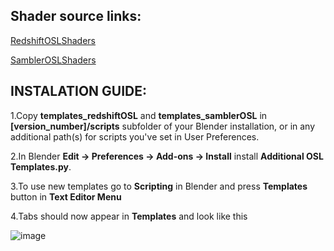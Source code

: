 ## Shader source links: ##

[RedshiftOSLShaders](https://github.com/redshift3d/RedshiftOSLShaders)

[SamblerOSLShaders](https://github.com/sambler/osl-shaders)

## INSTALATION GUIDE: ##

1.Copy **templates_redshiftOSL** and **templates_samblerOSL** in **[version_number]/scripts** subfolder of your Blender installation, or in any additional path(s) for scripts you've set in User Preferences.

2.In Blender **Edit -> Preferences -> Add-ons -> Install** install **Additional  OSL Templates.py**.

3.To use new templates go to **Scripting** in Blender and press **Templates** button in **Text Editor Menu**

4.Tabs should now appear in **Templates** and look like this

![image](https://user-images.githubusercontent.com/53365307/222833966-969bdca6-d800-4be0-bf09-181ea90bd2f6.png)
